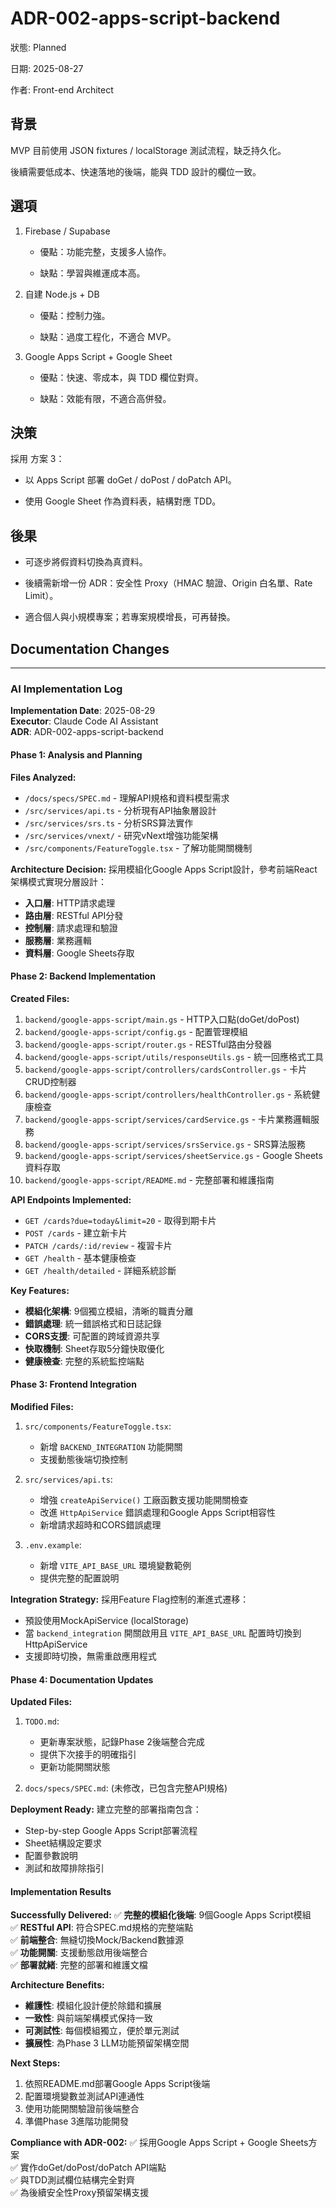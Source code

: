 # **ADR-002-apps-script-backend**

狀態: Planned

日期: 2025-08-27

作者: Front-end Architect

## **背景**

MVP 目前使用 JSON fixtures / localStorage 測試流程，缺乏持久化。

後續需要低成本、快速落地的後端，能與 TDD 設計的欄位一致。

## **選項**

1. Firebase / Supabase

   * 優點：功能完整，支援多人協作。

   * 缺點：學習與維運成本高。

2. 自建 Node.js + DB

   * 優點：控制力強。

   * 缺點：過度工程化，不適合 MVP。

3. Google Apps Script + Google Sheet

   * 優點：快速、零成本，與 TDD 欄位對齊。

   * 缺點：效能有限，不適合高併發。

## **決策**

採用 方案 3：

* 以 Apps Script 部署 doGet / doPost / doPatch API。

* 使用 Google Sheet 作為資料表，結構對應 TDD。

## **後果**

* 可逐步將假資料切換為真資料。

* 後續需新增一份 ADR：安全性 Proxy（HMAC 驗證、Origin 白名單、Rate Limit）。

* 適合個人與小規模專案；若專案規模增長，可再替換。

## **Documentation Changes**

---

### **AI Implementation Log**

**Implementation Date**: 2025-08-29  
**Executor**: Claude Code AI Assistant  
**ADR**: ADR-002-apps-script-backend  

#### **Phase 1: Analysis and Planning**

**Files Analyzed:**
- `/docs/specs/SPEC.md` - 理解API規格和資料模型需求
- `/src/services/api.ts` - 分析現有API抽象層設計
- `/src/services/srs.ts` - 分析SRS算法實作
- `/src/services/vnext/` - 研究vNext增強功能架構
- `/src/components/FeatureToggle.tsx` - 了解功能開關機制

**Architecture Decision:**
採用模組化Google Apps Script設計，參考前端React架構模式實現分層設計：
- **入口層**: HTTP請求處理
- **路由層**: RESTful API分發  
- **控制層**: 請求處理和驗證
- **服務層**: 業務邏輯
- **資料層**: Google Sheets存取

#### **Phase 2: Backend Implementation**

**Created Files:**
1. `backend/google-apps-script/main.gs` - HTTP入口點(doGet/doPost)
2. `backend/google-apps-script/config.gs` - 配置管理模組
3. `backend/google-apps-script/router.gs` - RESTful路由分發器
4. `backend/google-apps-script/utils/responseUtils.gs` - 統一回應格式工具
5. `backend/google-apps-script/controllers/cardsController.gs` - 卡片CRUD控制器
6. `backend/google-apps-script/controllers/healthController.gs` - 系統健康檢查
7. `backend/google-apps-script/services/cardService.gs` - 卡片業務邏輯服務
8. `backend/google-apps-script/services/srsService.gs` - SRS算法服務
9. `backend/google-apps-script/services/sheetService.gs` - Google Sheets資料存取
10. `backend/google-apps-script/README.md` - 完整部署和維護指南

**API Endpoints Implemented:**
- `GET /cards?due=today&limit=20` - 取得到期卡片
- `POST /cards` - 建立新卡片  
- `PATCH /cards/:id/review` - 複習卡片
- `GET /health` - 基本健康檢查
- `GET /health/detailed` - 詳細系統診斷

**Key Features:**
- **模組化架構**: 9個獨立模組，清晰的職責分離
- **錯誤處理**: 統一錯誤格式和日誌記錄
- **CORS支援**: 可配置的跨域資源共享
- **快取機制**: Sheet存取5分鐘快取優化
- **健康檢查**: 完整的系統監控端點

#### **Phase 3: Frontend Integration**

**Modified Files:**
1. `src/components/FeatureToggle.tsx`:
   - 新增 `BACKEND_INTEGRATION` 功能開關
   - 支援動態後端切換控制

2. `src/services/api.ts`:
   - 增強 `createApiService()` 工廠函數支援功能開關檢查
   - 改進 `HttpApiService` 錯誤處理和Google Apps Script相容性
   - 新增請求超時和CORS錯誤處理

3. `.env.example`:
   - 新增 `VITE_API_BASE_URL` 環境變數範例
   - 提供完整的配置說明

**Integration Strategy:**
採用Feature Flag控制的漸進式遷移：
- 預設使用MockApiService (localStorage)
- 當 `backend_integration` 開關啟用且 `VITE_API_BASE_URL` 配置時切換到HttpApiService
- 支援即時切換，無需重啟應用程式

#### **Phase 4: Documentation Updates**

**Updated Files:**
1. `TODO.md`:
   - 更新專案狀態，記錄Phase 2後端整合完成
   - 提供下次接手的明確指引
   - 更新功能開關狀態

2. `docs/specs/SPEC.md`: (未修改，已包含完整API規格)

**Deployment Ready:**
建立完整的部署指南包含：
- Step-by-step Google Apps Script部署流程
- Sheet結構設定要求
- 配置參數說明
- 測試和故障排除指引

#### **Implementation Results**

**Successfully Delivered:**
✅ **完整的模組化後端**: 9個Google Apps Script模組  
✅ **RESTful API**: 符合SPEC.md規格的完整端點  
✅ **前端整合**: 無縫切換Mock/Backend數據源  
✅ **功能開關**: 支援動態啟用後端整合  
✅ **部署就緒**: 完整的部署和維護文檔  

**Architecture Benefits:**
- **維護性**: 模組化設計便於除錯和擴展
- **一致性**: 與前端架構模式保持一致  
- **可測試性**: 每個模組獨立，便於單元測試
- **擴展性**: 為Phase 3 LLM功能預留架構空間

**Next Steps:**
1. 依照README.md部署Google Apps Script後端
2. 配置環境變數並測試API連通性  
3. 使用功能開關驗證前後端整合
4. 準備Phase 3進階功能開發

**Compliance with ADR-002:**
✅ 採用Google Apps Script + Google Sheets方案  
✅ 實作doGet/doPost/doPatch API端點  
✅ 與TDD測試欄位結構完全對齊  
✅ 為後續安全性Proxy預留架構支援